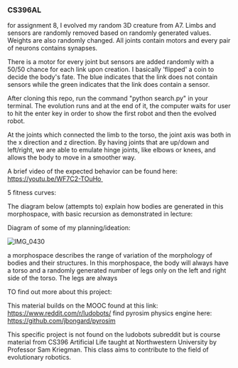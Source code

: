 ### CS396AL 

for assignment 8, I evolved my random 3D creature from A7. Limbs and sensors are randomly removed based on randomly generated values. Weights are also randomly changed. All joints contain motors and every pair of neurons contains synapses. 

There is a motor for every joint but sensors are added randomly with a 50/50 chance for each link upon creation. I basically 'flipped' a coin to decide the body's fate. The blue indicates that the link does not contain sensors while the green indicates that the link does contain a sensor. 

After cloning this repo, run the command "python search.py" in your terminal. The evolution runs and at the end of it, the computer waits for user to hit the enter key in order to show the first robot and then the evolved robot. 

At the joints which connected the limb to the torso, the joint axis was both in the x direction and z direction. By having joints that are up/down and left/right, we are able to emulate hinge joints, like elbows or knees, and allows the body to move in a smoother way. 


A brief video of the expected behavior can be found here: https://youtu.be/WF7C2-TOuHo 

5 fitness curves: 



The diagram below (attempts to) explain how bodies are generated in this morphospace, with basic recursion as demonstrated in lecture: 




Diagram of some of my planning/ideation:

![IMG_0430](https://user-images.githubusercontent.com/98929421/220260521-d31af8a6-e19c-41f1-848d-6cf28b2b6d97.jpg)



a morphospace describes the range of variation of the morphology of bodies and their structures. In this morphospace, the body will always have a torso and a randomly generated number of legs only on the left and right side of the torso. The legs are always 



TO find out more about this project: 

   This material builds on the MOOC found at this link: https://www.reddit.com/r/ludobots/
   find pyrosim physics engine here: https://github.com/jbongard/pyrosim 
  
   This specific project is not found on the ludobots subreddit but is course material from CS396 Artificial Life taught at Northwestern University by Professor Sam Kriegman. This class aims to contribute to the field of evolutionary robotics. 
